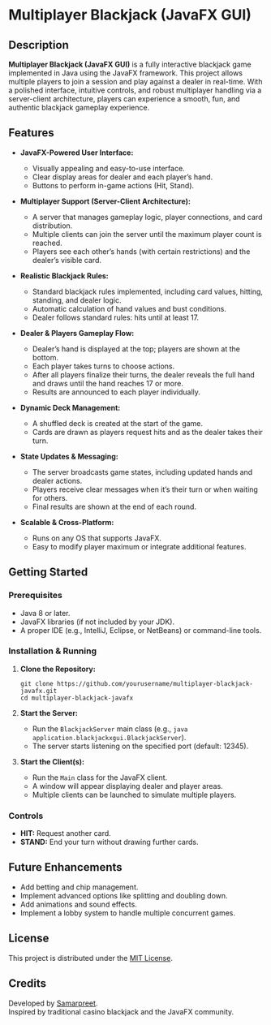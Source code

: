 
# Multiplayer Blackjack (JavaFX GUI)

## Description

**Multiplayer Blackjack (JavaFX GUI)** is a fully interactive blackjack game implemented in Java using the JavaFX framework. This project allows multiple players to join a session and play against a dealer in real-time. With a polished interface, intuitive controls, and robust multiplayer handling via a server-client architecture, players can experience a smooth, fun, and authentic blackjack gameplay experience.

## Features

- **JavaFX-Powered User Interface:**  
  - Visually appealing and easy-to-use interface.  
  - Clear display areas for dealer and each player’s hand.  
  - Buttons to perform in-game actions (Hit, Stand).

- **Multiplayer Support (Server-Client Architecture):**  
  - A server that manages gameplay logic, player connections, and card distribution.  
  - Multiple clients can join the server until the maximum player count is reached.  
  - Players see each other’s hands (with certain restrictions) and the dealer’s visible card.

- **Realistic Blackjack Rules:**  
  - Standard blackjack rules implemented, including card values, hitting, standing, and dealer logic.  
  - Automatic calculation of hand values and bust conditions.  
  - Dealer follows standard rules: hits until at least 17.

- **Dealer & Players Gameplay Flow:**  
  - Dealer’s hand is displayed at the top; players are shown at the bottom.  
  - Each player takes turns to choose actions.  
  - After all players finalize their turns, the dealer reveals the full hand and draws until the hand reaches 17 or more.  
  - Results are announced to each player individually.

- **Dynamic Deck Management:**  
  - A shuffled deck is created at the start of the game.  
  - Cards are drawn as players request hits and as the dealer takes their turn.

- **State Updates & Messaging:**  
  - The server broadcasts game states, including updated hands and dealer actions.  
  - Players receive clear messages when it’s their turn or when waiting for others.  
  - Final results are shown at the end of each round.

- **Scalable & Cross-Platform:**  
  - Runs on any OS that supports JavaFX.  
  - Easy to modify player maximum or integrate additional features.

## Getting Started

### Prerequisites
- Java 8 or later.
- JavaFX libraries (if not included by your JDK).
- A proper IDE (e.g., IntelliJ, Eclipse, or NetBeans) or command-line tools.

### Installation & Running
1. **Clone the Repository:**
   ```
   git clone https://github.com/yourusername/multiplayer-blackjack-javafx.git
   cd multiplayer-blackjack-javafx
   ```

2. **Start the Server:**
   - Run the `BlackjackServer` main class (e.g., `java application.blackjackxgui.BlackjackServer`).
   - The server starts listening on the specified port (default: 12345).

3. **Start the Client(s):**
   - Run the `Main` class for the JavaFX client.
   - A window will appear displaying dealer and player areas.
   - Multiple clients can be launched to simulate multiple players.

### Controls
- **HIT:** Request another card.
- **STAND:** End your turn without drawing further cards.

## Future Enhancements
- Add betting and chip management.
- Implement advanced options like splitting and doubling down.
- Add animations and sound effects.
- Implement a lobby system to handle multiple concurrent games.

## License
This project is distributed under the [MIT License](LICENSE).

## Credits
Developed by [Samarpreet]([url](https://github.com/samarpreetxd/)).  
Inspired by traditional casino blackjack and the JavaFX community.
